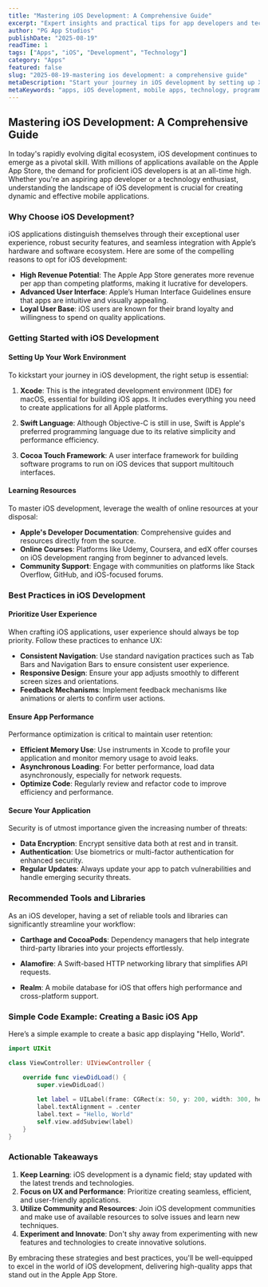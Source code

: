 ```yaml
---
title: "Mastering iOS Development: A Comprehensive Guide"
excerpt: "Expert insights and practical tips for app developers and tech enthusiasts"
author: "PG App Studios"
publishDate: "2025-08-19"
readTime: 1
tags: ["Apps", "iOS", "Development", "Technology"]
category: "Apps"
featured: false
slug: "2025-08-19-mastering ios development: a comprehensive guide"
metaDescription: "Start your journey in iOS development by setting up Xcode and learning Swift language...."
metaKeywords: "apps, iOS development, mobile apps, technology, programming"
---
```

## Mastering iOS Development: A Comprehensive Guide

In today's rapidly evolving digital ecosystem, iOS development continues to emerge as a pivotal skill. With millions of applications available on the Apple App Store, the demand for proficient iOS developers is at an all-time high. Whether you're an aspiring app developer or a technology enthusiast, understanding the landscape of iOS development is crucial for creating dynamic and effective mobile applications.

### Why Choose iOS Development?

iOS applications distinguish themselves through their exceptional user experience, robust security features, and seamless integration with Apple’s hardware and software ecosystem. Here are some of the compelling reasons to opt for iOS development:

- **High Revenue Potential**: The Apple App Store generates more revenue per app than competing platforms, making it lucrative for developers.
- **Advanced User Interface**: Apple’s Human Interface Guidelines ensure that apps are intuitive and visually appealing.
- **Loyal User Base**: iOS users are known for their brand loyalty and willingness to spend on quality applications.

### Getting Started with iOS Development

#### Setting Up Your Work Environment

To kickstart your journey in iOS development, the right setup is essential:

1. **Xcode**: This is the integrated development environment (IDE) for macOS, essential for building iOS apps. It includes everything you need to create applications for all Apple platforms.
   
2. **Swift Language**: Although Objective-C is still in use, Swift is Apple's preferred programming language due to its relative simplicity and performance efficiency.

3. **Cocoa Touch Framework**: A user interface framework for building software programs to run on iOS devices that support multitouch interfaces.

#### Learning Resources

To master iOS development, leverage the wealth of online resources at your disposal:

- **Apple's Developer Documentation**: Comprehensive guides and resources directly from the source.
- **Online Courses**: Platforms like Udemy, Coursera, and edX offer courses on iOS development ranging from beginner to advanced levels.
- **Community Support**: Engage with communities on platforms like Stack Overflow, GitHub, and iOS-focused forums.

### Best Practices in iOS Development

#### Prioritize User Experience

When crafting iOS applications, user experience should always be top priority. Follow these practices to enhance UX:

- **Consistent Navigation**: Use standard navigation practices such as Tab Bars and Navigation Bars to ensure consistent user experience.
- **Responsive Design**: Ensure your app adjusts smoothly to different screen sizes and orientations.
- **Feedback Mechanisms**: Implement feedback mechanisms like animations or alerts to confirm user actions.

#### Ensure App Performance

Performance optimization is critical to maintain user retention:

- **Efficient Memory Use**: Use instruments in Xcode to profile your application and monitor memory usage to avoid leaks.
- **Asynchronous Loading**: For better performance, load data asynchronously, especially for network requests.
- **Optimize Code**: Regularly review and refactor code to improve efficiency and performance.

#### Secure Your Application

Security is of utmost importance given the increasing number of threats:

- **Data Encryption**: Encrypt sensitive data both at rest and in transit.
- **Authentication**: Use biometrics or multi-factor authentication for enhanced security.
- **Regular Updates**: Always update your app to patch vulnerabilities and handle emerging security threats.

### Recommended Tools and Libraries

As an iOS developer, having a set of reliable tools and libraries can significantly streamline your workflow:

- **Carthage and CocoaPods**: Dependency managers that help integrate third-party libraries into your projects effortlessly.
  
- **Alamofire**: A Swift-based HTTP networking library that simplifies API requests.
  
- **Realm**: A mobile database for iOS that offers high performance and cross-platform support.

### Simple Code Example: Creating a Basic iOS App

Here’s a simple example to create a basic app displaying "Hello, World".

```swift
import UIKit

class ViewController: UIViewController {

    override func viewDidLoad() {
        super.viewDidLoad()
        
        let label = UILabel(frame: CGRect(x: 50, y: 200, width: 300, height: 21))
        label.textAlignment = .center
        label.text = "Hello, World"
        self.view.addSubview(label)
    }
}
```

### Actionable Takeaways

1. **Keep Learning**: iOS development is a dynamic field; stay updated with the latest trends and technologies.
2. **Focus on UX and Performance**: Prioritize creating seamless, efficient, and user-friendly applications.
3. **Utilize Community and Resources**: Join iOS development communities and make use of available resources to solve issues and learn new techniques.
4. **Experiment and Innovate**: Don't shy away from experimenting with new features and technologies to create innovative solutions.

By embracing these strategies and best practices, you'll be well-equipped to excel in the world of iOS development, delivering high-quality apps that stand out in the Apple App Store.